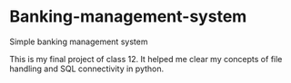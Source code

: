 # Banking-management-system
Simple banking management system

This is my final project of class 12. It helped me clear my concepts of file handling and SQL connectivity in python.

